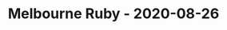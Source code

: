 ---
layout: post
title: Melbourne Ruby - 2020-08-26
datetime: '2020-08-26T18:00:00+10:00'
name: Melbourne Ruby
external_url: https://www.meetup.com/Ruby-On-Rails-Oceania-Melbourne/events/stdzqrybclbjc/
online_event: true
year_month: 2020-08
---